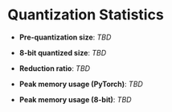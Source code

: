 # Quantization Statistics

- **Pre-quantization size**: *TBD*
- **8-bit quantized size**: *TBD*
- **Reduction ratio**: *TBD*

- **Peak memory usage (PyTorch)**: *TBD*
- **Peak memory usage (8-bit)**: *TBD*
